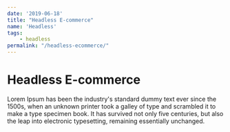 ```yaml
---
date: '2019-06-18'
title: "Headless E-commerce"
name: 'Headless' 
tags: 
    - headless
permalink: "/headless-ecommerce/"
---
```

# Headless E-commerce

Lorem Ipsum has been the industry's standard dummy text ever since the 1500s, when an unknown printer took a galley of type and scrambled it to make a type specimen book. It has survived not only five centuries, but also the leap into electronic typesetting, remaining essentially unchanged.